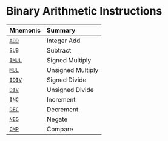 # Binary Arithmetic Instructions
<!-- ANCHOR: table -->
| Mnemonic       | Summary           |
| :------------- | :---------------- |
| [`ADD`][ADD]   | Integer Add       |
| [`SUB`][SUB]   | Subtract          |
| [`IMUL`][IMUL] | Signed Multiply   |
| [`MUL`][MUL]   | Unsigned Multiply |
| [`IDIV`][IDIV] | Signed Divide     |
| [`DIV`][DIV]   | Unsigned Divide   |
| [`INC`][INC]   | Increment         |
| [`DEC`][DEC]   | Decrement         |
| [`NEG`][NEG]   | Negate            |
| [`CMP`][CMP]   | Compare           |
<!-- ANCHOR_END: table -->

[ADD]: add.md
[SUB]: sub.md
[IMUL]: imul.md
[MUL]: mul.md
[IDIV]: idiv.md
[DIV]: div.md
[INC]: inc.md
[DEC]: dec.md
[NEG]: neg.md
[CMP]: cmp.md
